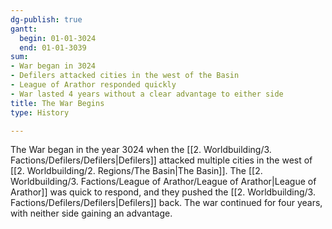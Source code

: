 ```yaml
---
dg-publish: true
gantt:
  begin: 01-01-3024
  end: 01-01-3039
sum:
- War began in 3024
- Defilers attacked cities in the west of the Basin
- League of Arathor responded quickly
- War lasted 4 years without a clear advantage to either side
title: The War Begins
type: History

---
```






The War began in the year 3024 when the [[2. Worldbuilding/3. Factions/Defilers/Defilers\|Defilers]] attacked multiple cities in the west of [[2. Worldbuilding/2. Regions/The Basin\|The Basin]]. The [[2. Worldbuilding/3. Factions/League of Arathor/League of Arathor\|League of Arathor]] was quick to respond, and they pushed the [[2. Worldbuilding/3. Factions/Defilers/Defilers\|Defilers]] back. The war continued for four years, with neither side gaining an advantage. 

